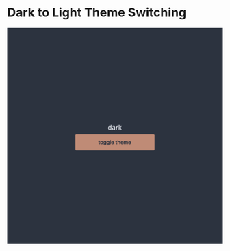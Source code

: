 # Dark to Light Theme Switching

<img src="https://raw.githubusercontent.com/larryschirmer/react_theme_demo/master/dark%20light%20preview.gif" alt="dark or light theme switching" width="600"/>